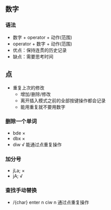 ## 数字

### 语法
- 数字 + operator + 动作(范围)
- operator + 数字 + 动作(范围)
- 优点：保持连贯的历史记录
- 缺点：需要思考时间

## 点
- 重复上次的修改
  - 增加/删除/修改
  - 离开插入模式之前的全部按键操作都会记录
  - 能用重复就不要用数字
    
### 删除一个单词
- bde ×
- dbx ×
- diw √ 能通过点重复操作

### 加分号
- jLa; ×
- jA; √

### 查找手动替换
- /{char} enter n ciw n 通过点重复操作